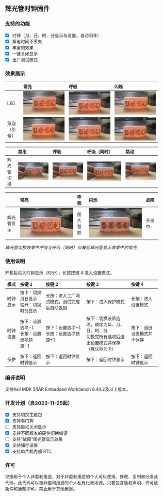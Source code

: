 ## 辉光管时钟固件

### 支持的功能

- [x] 时钟（月、日、时、分显示与设置，自动闰年）
- [x] 掉电时间不丢失
- [x] 丰富的效果
- [x] 一键关闭显示
- [x] 出厂测试模式

### 效果展示

|              | 常亮                                       | 呼吸                                 | 闪烁                                   |
| :----------- | :----------------------------------------- | :----------------------------------- | :------------------------------------- |
| LED          | ![always_on](./Images/led_always_on.gif)   | ![breath](./Images/led_breath.gif)   | ![twinkle](./Images/led_twinkle.gif)   |
| 氖泡（引号） | ![always_on](./Images/colon_always_on.gif) | ![breath](./Images/colon_breath.gif) | ![twinkle](./Images/colon_twinkle.gif) |

|            | 禁用                                               | 呼吸                                             | 呼吸（同时）                                                         | 跳动                                         |
| :--------- | :------------------------------------------------- | :----------------------------------------------- | :------------------------------------------------------------------- | :------------------------------------------- |
| 辉光管切换 | ![disable](./Images/nixie_tube_change_disable.gif) | ![breath](./Images/nixie_tube_change_breath.gif) | ![breath_meanwhile](./Images/nixie_tube_change_breath_meanwhile.gif) | ![jump](./Images/nixie_tube_change_jump.gif) |

|            | 常亮                                                    | 呼吸     | 闪烁                                             | 故障     |
| :--------- | :------------------------------------------------------ | :------- | :----------------------------------------------- | :------- |
| 辉光管显示 | ![always_on](./Images/nixie_tube_display_always_on.gif) | 图片暂缺 | ![jump](./Images/nixie_tube_display_twinkle.gif) | 开发中... |

_辉光管切换效果中呼吸与呼吸（同时）仅兼容辉光管显示效果中的常亮_

### 使用说明

开机后进入时钟显示（时分），长按按键 4 进入设置模式。

| 模式     | 按键 1                                   | 按键 2                                     | 按键 3                                                                                           | 按键 4                     |
| :------- | :--------------------------------------- | :----------------------------------------- | :----------------------------------------------------------------------------------------------- | :------------------------- |
| 时钟显示 | 按下：切换月日显示<br>松开：切换时分显示 | 长按：进入工厂测试模式，测试完成后自动返回 | 按下：进入保护模式                                                                               | 长按：进入设置模式         |
| 时钟设置 | 按下：设置选项-1<br>长按：设置选项快速-1 | 按下：设置选项+1<br>长按：设置选项快速+1   | 按下：切换设置选项，顺序为年、月、日、时、分<br>切换完所有选项后退出设置模式并保存（默认秒为 0） | 按下：退出设置模式并不保存 |
| 保护     | 按下：返回时钟显示                       | 按下：返回时钟显示                         | 按下：返回时钟显示                                                                               | 按下：返回时钟显示         |

### 编译说明
支持Keil MDK 5/IAR Embedded Workbench 8.40.2及以上版本。

### 开发计划（自2023-11-25起）

- [x] 支持切换主题包
- [x] 支持看门狗
- [ ] 支持自动关闭显示
- [x] 支持不同版本的硬件切换编译
- [ ] 支持“故障”辉光管显示效果
- [x] 支持储存设置
- [x] 支持单片机内部 RTC

### 许可

仅限用于个人非盈利用途。对于非盈利用途的个人可以使用、修改、复制和分发此代码，此代码可以被非盈利用途的个人私有化和闭源，只要包含版权声明、许可证条件和通知即可。禁止用于其他用途。
